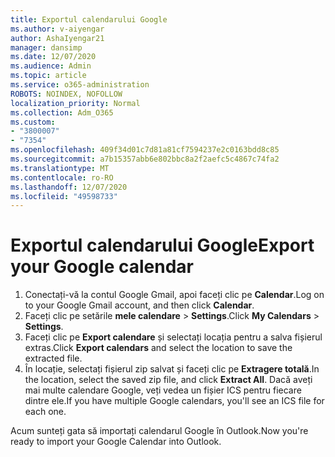 ```yaml
---
title: Exportul calendarului Google
ms.author: v-aiyengar
author: AshaIyengar21
manager: dansimp
ms.date: 12/07/2020
ms.audience: Admin
ms.topic: article
ms.service: o365-administration
ROBOTS: NOINDEX, NOFOLLOW
localization_priority: Normal
ms.collection: Adm_O365
ms.custom:
- "3800007"
- "7354"
ms.openlocfilehash: 409f34d01c7d81a81cf7594237e2c0163bdd8c85
ms.sourcegitcommit: a7b15357abb6e802bbc8a2f2aefc5c4867c74fa2
ms.translationtype: MT
ms.contentlocale: ro-RO
ms.lasthandoff: 12/07/2020
ms.locfileid: "49598733"
---
```

# <a name="export-your-google-calendar"></a><span data-ttu-id="598b4-102">Exportul calendarului Google</span><span class="sxs-lookup"><span data-stu-id="598b4-102">Export your Google calendar</span></span>

1. <span data-ttu-id="598b4-103">Conectați-vă la contul Google Gmail, apoi faceți clic pe **Calendar**.</span><span class="sxs-lookup"><span data-stu-id="598b4-103">Log on to your Google Gmail account, and then click **Calendar**.</span></span>
1. <span data-ttu-id="598b4-104">Faceți clic pe setările **mele calendare**  >  **Settings**.</span><span class="sxs-lookup"><span data-stu-id="598b4-104">Click **My Calendars** > **Settings**.</span></span>
1. <span data-ttu-id="598b4-105">Faceți clic pe **Export calendare** și selectați locația pentru a salva fișierul extras.</span><span class="sxs-lookup"><span data-stu-id="598b4-105">Click **Export calendars** and select the location to save the extracted file.</span></span>
1. <span data-ttu-id="598b4-106">În locație, selectați fișierul zip salvat și faceți clic pe **Extragere totală**.</span><span class="sxs-lookup"><span data-stu-id="598b4-106">In the location, select the saved zip file, and click **Extract All**.</span></span>
   <span data-ttu-id="598b4-107">Dacă aveți mai multe calendare Google, veți vedea un fișier ICS pentru fiecare dintre ele.</span><span class="sxs-lookup"><span data-stu-id="598b4-107">If you have multiple Google calendars, you'll see an ICS file for each one.</span></span>

<span data-ttu-id="598b4-108">Acum sunteți gata să importați calendarul Google în Outlook.</span><span class="sxs-lookup"><span data-stu-id="598b4-108">Now you're ready to import your Google Calendar into Outlook.</span></span>